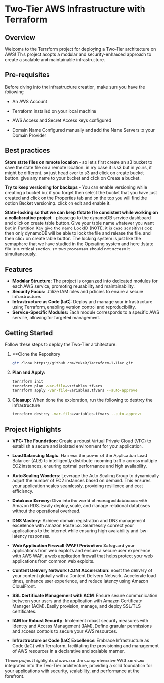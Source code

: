 # Two-Tier AWS Infrastructure with Terraform

## Overview

Welcome to the Terraform project for deploying a Two-Tier architecture on AWS! This project adopts a modular and security-enhanced approach to create a scalable and maintainable infrastructure.


## Pre-requisites
Before diving into the infrastructure creation, make sure you have the following:

  - An AWS Account

  - Terraform installed on your local machine

  - AWS Access and Secret Access keys configured

  - Domain Name Configured manually and add the Name Servers to your Domain Provider

## Best practices
   **Store state files on remote location**
    - so let's first create an s3 bucket to save the state file on a remote location. in my case it is s3 but in yours, it might be different. so just head over to s3 and click on create 
      bucket button. give any name to your bucket and click on Create a bucket.

   **Try to keep versioning for backups**
    - You can enable versioning while creating a bucket but if you forget then select the bucket that you have just created and click on the Properties tab and on the top you will find 
      the option Bucket versioning. click on edit and enable it.

   **State-locking so that we can keep tfstate file consistent while working on a collaborative project**
    - please go to the dynamoDB service dashboard and click on create table button. Give your table name whatever you want but in Partition Key give the name LockID (NOTE: it is case 
      sensitive) coz then only dynamoDB will be able to lock the file and release the file. and then click on create table button. The locking system is just like the semaphore that we 
      have studied in the Operating system and here tfstate file is a critical section. so two processes should not access it simultaneously.

## Features

- **Modular Structure:** The project is organized into dedicated modules for each AWS service, promoting reusability and maintainability.
- **Security Focus:** Utilize IAM roles and policies to ensure a secure infrastructure.
- **Infrastructure as Code (IaC):** Deploy and manage your infrastructure using Terraform, enabling version control and reproducibility.
- **Service-Specific Modules:** Each module corresponds to a specific AWS service, allowing for targeted management.

## Getting Started

Follow these steps to deploy the Two-Tier architecture:

1. **Clone the Repository

   ```bash
   git clone https://github.com/YuksR/Terraform-2-Tier.git
   ```

2.  **Plan and Apply:**
    ```bash
    terraform init
    terraform plan -var-file=variables.tfvars
    terraform apply -var-file=variables.tfvars --auto-approve
    ```

3. **Cleanup:**
When done the exploration, run the following to destroy the infrastructure
    ```bash
    terraform destroy -var-file=variables.tfvars --auto-approve
    ```

## Project Highlights

- **VPC: The Foundation**: Create a robust Virtual Private Cloud (VPC) to establish a secure and isolated environment for your application.

- **Load Balancing Magic**: Harness the power of the Application Load Balancer (ALB) to intelligently distribute incoming traffic across multiple EC2 instances, ensuring optimal performance and high availability.

- **Auto Scaling Wonders**: Leverage the Auto Scaling Group to dynamically adjust the number of EC2 instances based on demand. This ensures your application scales seamlessly, providing resilience and cost efficiency.

- **Database Sorcery**: Dive into the world of managed databases with Amazon RDS. Easily deploy, scale, and manage relational databases without the operational overhead.

- **DNS Mastery**: Achieve domain registration and DNS management excellence with Amazon Route 53. Seamlessly connect your applications to the internet while ensuring high availability and low-latency responses.

- **Web Application Firewall (WAF) Protection**: Safeguard your applications from web exploits and ensure a secure user experience with AWS WAF, a web application firewall that helps protect your web applications from common web exploits.

- **Content Delivery Network (CDN) Acceleration**: Boost the delivery of your content globally with a Content Delivery Network. Accelerate load times, enhance user experience, and reduce latency using Amazon CloudFront.

- **SSL Certificate Management with ACM**: Ensure secure communication between your users and the application with Amazon Certificate Manager (ACM). Easily provision, manage, and deploy SSL/TLS certificates.

- **IAM for Robust Security**: Implement robust security measures with Identity and Access Management (IAM). Define granular permissions and access controls to secure your AWS resources.

- **Infrastructure as Code (IaC) Excellence**: Embrace Infrastructure as Code (IaC) with Terraform, facilitating the provisioning and management of AWS resources in a declarative and scalable manner.

These project highlights showcase the comprehensive AWS services integrated into the Two-Tier architecture, providing a solid foundation for your applications with security, scalability, and performance at the forefront.

